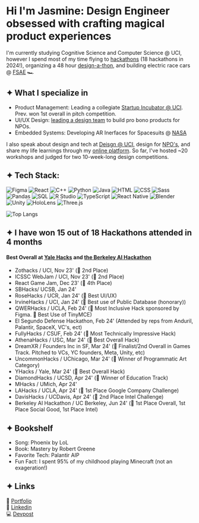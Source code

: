 # Hi I'm Jasmine: Design Engineer obsessed with crafting magical product experiences

I'm currently studying Cognitive Science and Computer Science @ UCI, however I spend most of my time flying to [hackathons](https://devpost.com/jaslavie) (18 hackathons in 2024!), organizing a 48 hour [design-a-thon](https://designatuci.com/designathon/24), and building electric race cars @ [FSAE](https://sites.uci.edu/uciracing/) 🏎️ 

## ✦ What I specialize in ##
* Product Management: Leading a collegiate [Startup Incubator @ UCI](https://www.productuci.com/). Prev. won 1st overall in pitch competition.
* UI/UX Design: [leading a design team](https://ctc-uci.com/) to build pro bono products for NPOs.
* Embedded Systems: Developing AR Inerfaces for Spacesuits @ [NASA](https://www.nasa.gov/learning-resources/spacesuit-user-interface-technologies-for-students/)

I also speak about design and tech at [Deisgn @ UCI](https://designatuci.com/), design for [NPO's](https://www.developforgood.org/), and share my life learnings through my [online platform](https://jaslavie.github.io/voicewise/). So far, I've hosted ~20 workshops and judged for two 10-week-long design competitions.


## ✦ Tech Stack: ##
![Figma](https://img.shields.io/badge/Figma-F24E1E?logo=figma&logoColor=FFF&style=for-the-badge)
![React](https://img.shields.io/badge/React-61DAFB?logo=react&logoColor=282C34&style=for-the-badge)
![C++](https://img.shields.io/badge/C++-00599C?logo=cplusplus&logoColor=FFF&style=for-the-badge)
![Python](https://img.shields.io/badge/Python-3776AB?logo=python&logoColor=FFF&style=for-the-badge)
![Java](https://img.shields.io/badge/Java-007396?logo=java&logoColor=FFF&style=for-the-badge)
![HTML](https://img.shields.io/badge/HTML-E34F26?logo=html5&logoColor=FFF&style=for-the-badge)
![CSS](https://img.shields.io/badge/CSS-1572B6?logo=css3&logoColor=FFF&style=for-the-badge)
![Sass](https://img.shields.io/badge/Sass-CC6699?logo=sass&logoColor=FFF&style=for-the-badge)
![Pandas](https://img.shields.io/badge/Pandas-150458?logo=pandas&logoColor=FFF&style=for-the-badge)
![SQL](https://img.shields.io/badge/SQL-4479A1?logo=sql&logoColor=FFF&style=for-the-badge)
![R Studio](https://img.shields.io/badge/R-276DC3?logo=r&logoColor=FFF&style=for-the-badge)
![TypeScript](https://img.shields.io/badge/TypeScript-3178C6?logo=typescript&logoColor=FFF&style=for-the-badge)
![React Native](https://img.shields.io/badge/React_Native-20232A?logo=react&logoColor=61DAFB&style=for-the-badge)
![Blender](https://img.shields.io/badge/Blender-F5792A?logo=blender&logoColor=FFF&style=for-the-badge)
![Unity](https://img.shields.io/badge/Unity-000000?logo=unity&logoColor=FFF&style=for-the-badge)
![HoloLens](https://img.shields.io/badge/HoloLens-008080?logo=microsoft&logoColor=FFF&style=for-the-badge)
![Three.js](https://img.shields.io/badge/Three.js-000000?logo=three.js&logoColor=FFF&style=for-the-badge)

![Top Langs](https://github-readme-stats.vercel.app/api/top-langs/?username=jaslavie&layout=compact&theme=dark&title_color=FFFFFF&text_color=FFFFFF&bg_color=1d1d1f&border_color=363637&bar_color=6673FF&icon_color=A888FF)


## ✦ I have won 15 out of 18 Hackathons attended in 4 months
#### Best Overall at [Yale Hacks](https://www.yale.edu/) and [the Berkeley AI Hackathon](https://www.youtube.com/watch?v=tsTeEkzO9xc)

* Zothacks / UCI, Nov 23' (🥈 2nd Place)
* ICSSC WebJam / UCI, Nov 23' (🥈 2nd Place)
* React Game Jam, Dec 23' (🏅 4th Place)
* SBHacks/ UCSB, Jan 24' 
* RoseHacks / UCR, Jan 24' (🏅 Best UI/UX)
* IrvineHacks / UCI, Jan 24' (🏅 Best use of Public Database (honorary))
* QWERHacks / UCLA, Feb 24' (🏅 Most Inclusive Hack sponsored by Figma. 🏅 Best Use of TinyMCE)
* El Segundo Defense Hackathon, Feb 24' (Attended by reps from Anduril, Palantir, SpaceX, VC's, ect)
* FullyHacks / CSUF, Feb 24' (🏅 Most Technically Impressive Hack)
* AthenaHacks / USC, Mar 24' (🥇 Best Overall Hack)
* DreamXR / Founders Inc in SF, Mar 24' (🏅 Finalist/2nd Overall in Games Track. Pitched to VCs, YC founders, Meta, Unity, etc)
* UncommonHacks / UChicago, Mar 24' (🏅 Winner of Programmatic Art Category)
* YHacks / Yale, Mar 24' (🥇 Best Overall Hack)
* DiamondHacks / UCSD, Apr 24' (🏅 Winner of Education Track)
* MHacks / UMich, Apr 24'
* LAHacks / UCLA, Apr 24' (🥇 1st Place Google Company Challenge)
* DavisHacks / UCDavis, Apr 24' (🥈 2nd Place Intel Challenge)
* Berkeley AI Hackathon / UC Berkeley, Jun 24' (🥇 1st Place Overall, 1st Place Social Good, 1st Place Intel)
  
## ✦ Bookshelf ##
* Song: Phoenix by LoL
* Book: Mastery by Robert Greene
* Favorite Tech: Palantir AIP
* Fun Fact: I spent 95% of my childhood playing Minecraft (not an exageration!)

## ✦ Links ##
🎨 [Portfolio](https://jaslavie.com)
<br>
🧳 [Linkedin](https://linkedin.com/in/jaslavie)
<br>
💻 [Devpost](https://devpost.com/jaslavie)
<!--


- 🔭 I’m currently working on ...
- 🌱 I’m currently learning ...
- 👯 I’m looking to collaborate on ...
- 🤔 I’m looking for help with ...
- 💬 Ask me about ...
- 📫 How to reach me: ...
- 😄 Pronouns: ...
- ⚡ Fun fact: ...
-->
